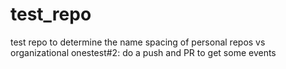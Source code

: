# test_repo
test repo to determine the name spacing of personal repos vs organizational onestest#2: do a push and PR to get some events
